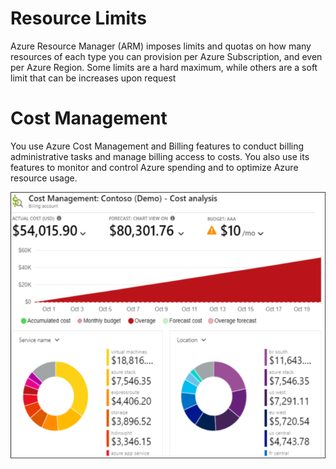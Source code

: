 # Resource Limits

<stromg>Azure Resource Manager (ARM)</stromg> imposes limits and quotas on how many resources of each type you can provision per Azure Subscription, and even per Azure Region. Some limits are a hard maximum, while others are a soft limit that can be increases upon request

# Cost Management

You use Azure Cost Management and Billing features to conduct billing administrative tasks and manage billing access to costs. You also use its features to monitor and control Azure spending and to optimize Azure resource usage.

<p align=center>
<img src="../assets/cost-management.png" alt="Azure Cost Management" title="Azure Cost Management"> </p>